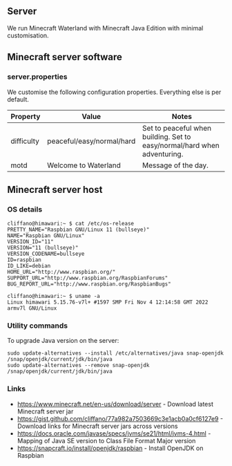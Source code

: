 Server
------

We run Minecraft Waterland with Minecraft Java Edition with minimal customisation.

## Minecraft server software

### server.properties

We customise the following configuration properties. Everything else is per default.

| Property | Value | Notes |
|----------|-------|-------|
| difficulty | peaceful/easy/normal/hard | Set to peaceful when building. Set to easy/normal/hard when adventuring. |
| motd | Welcome to Waterland | Message of the day. |

## Minecraft server host

### OS details

    cliffano@himawari:~ $ cat /etc/os-release
    PRETTY_NAME="Raspbian GNU/Linux 11 (bullseye)"
    NAME="Raspbian GNU/Linux"
    VERSION_ID="11"
    VERSION="11 (bullseye)"
    VERSION_CODENAME=bullseye
    ID=raspbian
    ID_LIKE=debian
    HOME_URL="http://www.raspbian.org/"
    SUPPORT_URL="http://www.raspbian.org/RaspbianForums"
    BUG_REPORT_URL="http://www.raspbian.org/RaspbianBugs"

    cliffano@himawari:~ $ uname -a
    Linux himawari 5.15.76-v7l+ #1597 SMP Fri Nov 4 12:14:58 GMT 2022 armv7l GNU/Linux

### Utility commands

To upgrade Java version on the server:

    sudo update-alternatives --install /etc/alternatives/java snap-openjdk /snap/openjdk/current/jdk/bin/java
    sudo update-alternatives --remove snap-openjdk /snap/openjdk/current/jdk/bin/java

### Links

* https://www.minecraft.net/en-us/download/server - Download latest Minecraft server jar
* https://gist.github.com/cliffano/77a982a7503669c3e1acb0a0cf6127e9 - Download links for Minecraft server jars across versions
* https://docs.oracle.com/javase/specs/jvms/se21/html/jvms-4.html - Mapping of Java SE version to Class File Format Major version
* https://snapcraft.io/install/openjdk/raspbian - Install OpenJDK on Raspbian
